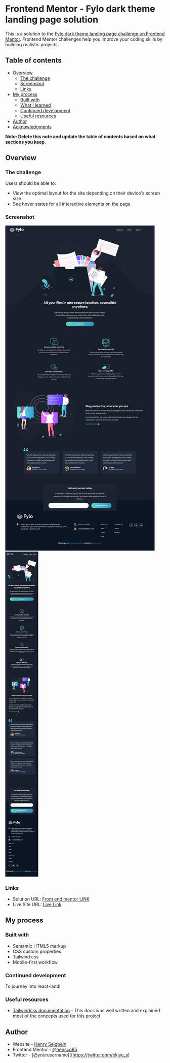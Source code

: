 # Frontend Mentor - Fylo dark theme landing page solution

This is a solution to the [Fylo dark theme landing page challenge on Frontend Mentor](https://www.frontendmentor.io/challenges/fylo-dark-theme-landing-page-5ca5f2d21e82137ec91a50fd). Frontend Mentor challenges help you improve your coding skills by building realistic projects. 

## Table of contents

- [Overview](#overview)
  - [The challenge](#the-challenge)
  - [Screenshot](#screenshot)
  - [Links](#links)
- [My process](#my-process)
  - [Built with](#built-with)
  - [What I learned](#what-i-learned)
  - [Continued development](#continued-development)
  - [Useful resources](#useful-resources)
- [Author](#author)
- [Acknowledgments](#acknowledgments)

**Note: Delete this note and update the table of contents based on what sections you keep.**

## Overview

### The challenge

Users should be able to:

- View the optimal layout for the site depending on their device's screen size
- See hover states for all interactive elements on the page

### Screenshot

![](./Screenshot/FireShot%20Capture%20010%20-%20Frontend%20Mentor%20-%20Fylo%20landing%20page%20with%20dark%20theme%20and%20features%20grid_%20-%20127.0.0.1.png)
![](./Screenshot/FireShot%20Capture%20011%20-%20Frontend%20Mentor%20-%20Fylo%20landing%20page%20with%20dark%20theme%20and%20features%20grid_%20-%20127.0.0.1.png)



### Links

- Solution URL: [Front end mentor LINK](https://your-solution-url.com)
- Live Site URL: [Live Link](https://your-live-site-url.com)

## My process

### Built with

- Semantic HTML5 markup
- CSS custom properties
- Tailwind css
- Mobile-first workflow


### Continued development

To journey into react-land!


### Useful resources

- [Tailwindcss documentation](https://tailwindcss.com/docs/installation) - This docs was well written and explained most of the concepts used for this project


## Author

- Website - [Henry Seigbein](https://github.com/hensco95)
- Frontend Mentor - [@hensco95](https://www.frontendmentor.io/profile/hensco95)
- Twitter - [@yourusername]((https://twitter.com/ekiye_s)



